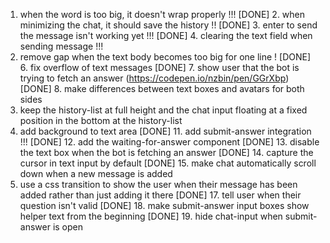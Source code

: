 1. when the word is too big, it doesn't wrap properly !!!
[DONE] 2. when minimizing the chat, it should save the history !!
[DONE] 3. enter to send the message isn't working yet !!!
[DONE] 4. clearing the text field when sending message !!!
5. remove gap when the text body becomes too big for one line !
[DONE] 6. fix overflow of text messages 
[DONE] 7. show user that the bot is trying to fetch an answer (https://codepen.io/nzbin/pen/GGrXbp)
[DONE] 8. make differences between text boxes and avatars for both sides
9. keep the history-list at full height and the chat input floating at a fixed position in the bottom at the history-list
10. add background to text area
[DONE] 11. add submit-answer integration !!!
[DONE] 12. add the waiting-for-answer component
[DONE] 13. disable the text box when the bot is fetching an answer
[DONE] 14. capture the cursor in text input by default
[DONE] 15. make chat automatically scroll down when a new message is added
16. use a css transition to show the user when their message has been added rather than just adding it there
[DONE] 17. tell user when their question isn't valid
[DONE] 18. make submit-answer input boxes show helper text from the beginning
[DONE] 19. hide chat-input when submit-answer is open